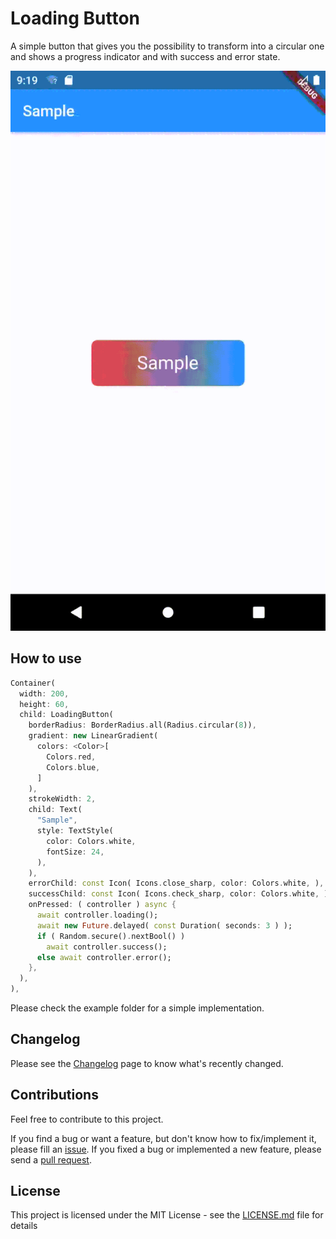 # Loading Button

A simple button that gives you the possibility to
transform into a circular one and shows a progress indicator and with success and error state.

![](loading_button_animation.gif)

## How to use

```dart
Container(
  width: 200,
  height: 60,
  child: LoadingButton(
    borderRadius: BorderRadius.all(Radius.circular(8)),
    gradient: new LinearGradient(
      colors: <Color>[
        Colors.red,
        Colors.blue,
      ]
    ),
    strokeWidth: 2,
    child: Text(
      "Sample",
      style: TextStyle(
        color: Colors.white,
        fontSize: 24,
      ),
    ),
    errorChild: const Icon( Icons.close_sharp, color: Colors.white, ),
    successChild: const Icon( Icons.check_sharp, color: Colors.white, ),
    onPressed: ( controller ) async {
      await controller.loading();
      await new Future.delayed( const Duration( seconds: 3 ) );
      if ( Random.secure().nextBool() )
        await controller.success();
      else await controller.error();
    },
  ),
),
```

Please check the example folder for a simple implementation.

## Changelog

Please see the [Changelog](CHANGELOG.md) page to know what's recently changed.

## Contributions

Feel free to contribute to this project.

If you find a bug or want a feature, but don't know how to fix/implement it, please fill an [issue](https://github.com/LeonColt/gradient_loading_button/issues).
If you fixed a bug or implemented a new feature, please send a [pull request](https://github.com/LeonColt/gradient_loading_button/pulls).

## License

This project is licensed under the MIT License - see the [LICENSE.md](LICENSE.md) file for details
